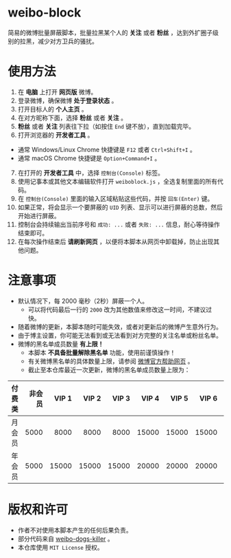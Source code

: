 # weibo-block

简易的微博批量屏蔽脚本，批量拉黑某个人的 **关注** 或者 **粉丝** ，达到外扩圈子级别的拉黑，减少对方卫兵的骚扰。

# 使用方法

1. 在 **电脑** 上打开 **网页版** 微博。
2. 登录微博，确保微博 **处于登录状态** 。
3. 打开目标人的 **个人主页** 。
4. 在对方昵称下面，选择 **粉丝** 或者 **关注** 。
5. **粉丝** 或者 **关注** 列表往下拉（如按住 `End` 键不放），直到加载完毕。
6. 打开浏览器的 **开发者工具** 。
  - 通常 Windows/Linux Chrome 快捷键是 `F12` 或者 `Ctrl+Shift+I` 。
  - 通常 macOS Chrome 快捷键是 `Option+Command+I` 。
7. 在打开的 **开发者工具** 中，选择 `控制台(Console)` 标签。
8. 使用记事本或其他文本编辑软件打开 `weiboblock.js` ，全选复制里面的所有代码。
9. 在 `控制台(Console)` 里面的输入区域粘贴这些代码，并按 `回车(Enter)` 键。
10. 如果正常，将会显示一个要屏蔽的 `UID` 列表、显示可以进行屏蔽的总数，然后开始进行屏蔽。
11. 控制台会持续输出当前序号和 `成功: ...` 或者 `失败: ...` 信息，耐心等待操作结束即可。
12. 在每次操作结束后 **请刷新网页** ，以便将本脚本从网页中卸载掉，防止出现其他问题。

# 注意事项

- 默认情况下，每 2000 毫秒（2秒）屏蔽一个人。
  - 可以将代码最后一行的 `2000` 改为其他数值来修改这一时间，不建议过快。
- 随着微博的更新，本脚本随时可能失效，或者对更新后的微博产生意外行为。
- 由于博主设置，你可能无法看到或无法看到对方完整的关注名单或粉丝名单。
- 微博的黑名单成员数量 **有上限！**
  - 本脚本 **不具备批量解除黑名单** 功能，使用前谨慎操作！
  - 有关微博黑名单的具体数量上限，请参阅 [微博官方帮助网页](https://kefu.weibo.com/faqdetail?id=18937) 。
  - 截止至本仓库最近一次更新，微博的黑名单成员数量上限为：

| 付费类 | 非会员 | VIP 1 | VIP 2 | VIP 3 | VIP 4 | VIP 5 | VIP 6 | VIP 7 |
| ------ | -----: | ----: | ----: | ----: | ----: | ----: | ----: | ----: | 
| 月会员 |   5000 |  8000 |  8000 |  8000 | 15000 | 15000 | 15000 | 20000 |
| 年会员 |   5000 | 15000 | 15000 | 15000 | 20000 | 20000 | 20000 | 20000 |

# 版权和许可

- 作者不对使用本脚本产生的任何后果负责。
- 部分代码来自 [weibo-dogs-killer](https://github.com/overtrue/weibo-dogs-killer) 。
- 本仓库使用 `MIT License` 授权。
